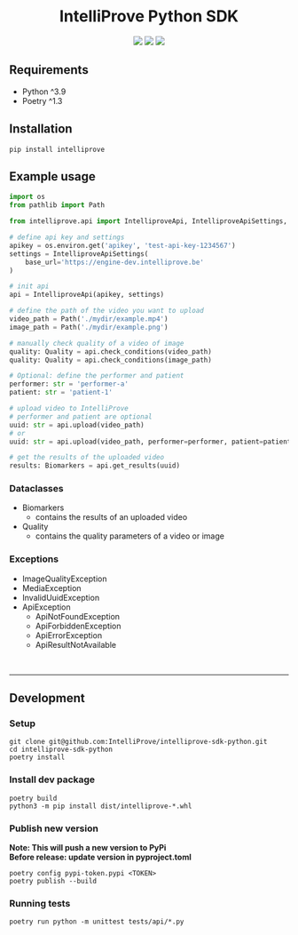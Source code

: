 <h1 align="center"> IntelliProve Python SDK</h1>

<div align="center">
    <img src="https://img.shields.io/pypi/dm/intelliprove" />
    <img src="https://img.shields.io/pypi/pyversions/intelliprove" />
    <img src="https://img.shields.io/badge/version-0.1.0-blue" />
</div>

## Requirements

- Python ^3.9
- Poetry ^1.3

## Installation
```pip install intelliprove```

## Example usage

```python
import os
from pathlib import Path

from intelliprove.api import IntelliproveApi, IntelliproveApiSettings, Biomarkers, Quality

# define api key and settings
apikey = os.environ.get('apikey', 'test-api-key-1234567')
settings = IntelliproveApiSettings(
    base_url='https://engine-dev.intelliprove.be'
)

# init api
api = IntelliproveApi(apikey, settings)

# define the path of the video you want to upload
video_path = Path('./mydir/example.mp4')
image_path = Path('./mydir/example.png')

# manually check quality of a video of image
quality: Quality = api.check_conditions(video_path)
quality: Quality = api.check_conditions(image_path)

# Optional: define the performer and patient
performer: str = 'performer-a'
patient: str = 'patient-1'

# upload video to IntelliProve
# performer and patient are optional
uuid: str = api.upload(video_path)
# or
uuid: str = api.upload(video_path, performer=performer, patient=patient)

# get the results of the uploaded video
results: Biomarkers = api.get_results(uuid)
```

### Dataclasses
- Biomarkers
  - contains the results of an uploaded video
- Quality
  - contains the quality parameters of a video or image

### Exceptions
- ImageQualityException
- MediaException
- InvalidUuidException
- ApiException
  - ApiNotFoundException
  - ApiForbiddenException
  - ApiErrorException
  - ApiResultNotAvailable

<br>
<hr>

## Development
### Setup
```
git clone git@github.com:IntelliProve/intelliprove-sdk-python.git
cd intelliprove-sdk-python
poetry install
```

### Install dev package
```
poetry build
python3 -m pip install dist/intelliprove-*.whl
```

### Publish new version
__Note: This will push a new version to PyPi__ <br>
__Before release: update version in pyproject.toml__
```
poetry config pypi-token.pypi <TOKEN>
poetry publish --build
```

### Running tests
```
poetry run python -m unittest tests/api/*.py
```




